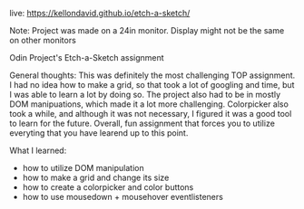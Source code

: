 live: https://kellondavid.github.io/etch-a-sketch/

Note: Project was made on a 24in monitor. Display might not be the same on other monitors

Odin Project's Etch-a-Sketch assignment

General thoughts:
This was definitely the most challenging TOP assignment. I had no idea how to make a grid, so that took a lot of googling and time, but I was able to learn a lot by doing so. The project also had to be in mostly DOM manipuations, which made it a lot more challenging. Colorpicker also took a while, and although it was not necessary, I figured it was a good tool to learn for the future. Overall, fun assignment that forces you to utilize everyting that you have learend up to this point.

What I learned:
  - how to utilize DOM manipulation
  - how to make a grid and change its size
  - how to create a colorpicker and color buttons
  - how to use mousedown + mousehover eventlisteners
